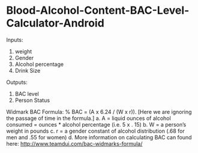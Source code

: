 # Blood-Alcohol-Content-BAC-Level-Calculator-Android

Inputs:
1. weight
2. Gender
3. Alcohol percentage
4. Drink Size

Outputs:
1. BAC level
2. Person Status

Widmark BAC Formula: % BAC = (A x 6.24 / (W x r)).
[Here we are ignoring the passage of time in the formula.] 
a. A = liquid ounces of alcohol consumed = ounces * alcohol percentage (i.e. 5 x .
15)
b. W = a person’s weight in pounds
c. r = a gender constant of alcohol distribution (.68 for men and .55 for women)
d. More information on calculating BAC can found here: http://www.teamdui.com/bac-widmarks-formula/
